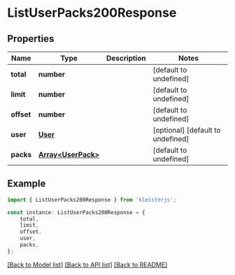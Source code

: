 # ListUserPacks200Response


## Properties

Name | Type | Description | Notes
------------ | ------------- | ------------- | -------------
**total** | **number** |  | [default to undefined]
**limit** | **number** |  | [default to undefined]
**offset** | **number** |  | [default to undefined]
**user** | [**User**](User.md) |  | [optional] [default to undefined]
**packs** | [**Array&lt;UserPack&gt;**](UserPack.md) |  | [default to undefined]

## Example

```typescript
import { ListUserPacks200Response } from 'kleisterjs';

const instance: ListUserPacks200Response = {
    total,
    limit,
    offset,
    user,
    packs,
};
```

[[Back to Model list]](../README.md#documentation-for-models) [[Back to API list]](../README.md#documentation-for-api-endpoints) [[Back to README]](../README.md)
